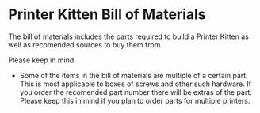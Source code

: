 # Printer Kitten Bill of Materials

The bill of materials includes the parts required to build a Printer Kitten as well as recomended sources to buy them from.

Please keep in mind:
- Some of the items in the bill of materials are multiple of a certain part. This is most applicable to boxes of screws and other such hardware. If you order the recomended part number there will be extras of the part. Please keep this in mind if you plan to order parts for multiple printers.
 
